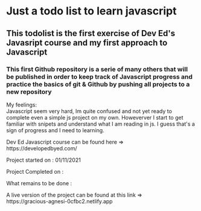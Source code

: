 <h1>Just a todo list to learn javascript</h1>

<h2>This todolist is the first exercise of Dev Ed's Javasript course and my first approach to Javascript</h2>

<h3>This first Github repository is a serie of many others that will be published in order to keep track of Javascript progress and practice the basics of git & Github by pushing all projects to a new repository</h3>

<p>My feelings: <br>
Javascript seem very hard, Im quite confused and not yet ready to complete even a simple js project on my own. Howeverver I start to get familiar with snipets and understand what I am reading in js. I guess that's a sign of progress and I need to learning.
</p>


<p>Dev Ed Javascript course can be found here => <br> https://developedbyed.com/ </p>


<p>Project started on : 01/11/2021</p>
<p>Project Completed on : </p>

<p>What remains to be done : </p>

<p>A live version of the project can be found at this link => <br> https://gracious-agnesi-0cfbc2.netlify.app</p>
